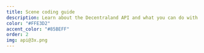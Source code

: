 ```yaml
---
title: Scene coding guide
description: Learn about the Decentraland API and what you can do with it.
color: "#FFE3D2"
accent_color: "#85BEFF"
order: 2
img: api@3x.png
---
```

